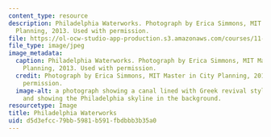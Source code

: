 ```yaml
---
content_type: resource
description: Philadelphia Waterworks. Photograph by Erica Simmons, MIT Master in City
  Planning, 2013. Used with permission.
file: https://ol-ocw-studio-app-production.s3.amazonaws.com/courses/11-308j-advanced-seminar-urban-nature-and-city-design-fall-2012/d5d3efcc79bb5981b591fbdbbb3b35a0_11-308jf12.jpg
file_type: image/jpeg
image_metadata:
  caption: Philadelphia Waterworks. Photograph by Erica Simmons, MIT Master in City
    Planning, 2013. Used with permission.
  credit: Photograph by Erica Simmons, MIT Master in City Planning, 2013. Used with
    permission.
  image-alt: a photograph showing a canal lined with Greek revival style buildings,
    and showing the Philadelphia skyline in the background.
resourcetype: Image
title: Philadelphia Waterworks
uid: d5d3efcc-79bb-5981-b591-fbdbbb3b35a0
---
```


